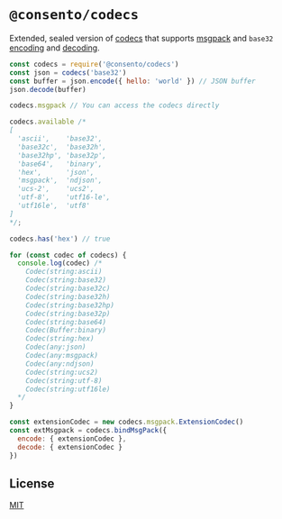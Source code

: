 # `@consento/codecs`

Extended, sealed version of [codecs][codecs] that supports [msgpack][msgpack] and `base32` [encoding][b32enc] and [decoding][b32dec].

[codecs]: https://github.com/mafintosh/codecs
[msgpack]: https://github.com/msgpack/msgpack-javascript
[b32enc]: https://github.com/LinusU/base32-encode
[b32dec]: https://github.com/LinusU/base32-decode

```js
const codecs = require('@consento/codecs')
const json = codecs('base32')
const buffer = json.encode({ hello: 'world' }) // JSON buffer
json.decode(buffer)

codecs.msgpack // You can access the codecs directly

codecs.available /*
[
  'ascii',    'base32',
  'base32c',  'base32h',
  'base32hp', 'base32p',
  'base64',   'binary',
  'hex',      'json',
  'msgpack',  'ndjson',
  'ucs-2',    'ucs2',
  'utf-8',    'utf16-le',
  'utf16le',  'utf8'
]
*/;

codecs.has('hex') // true

for (const codec of codecs) {
  console.log(codec) /*
    Codec(string:ascii)
    Codec(string:base32)
    Codec(string:base32c)
    Codec(string:base32h)
    Codec(string:base32hp)
    Codec(string:base32p)
    Codec(string:base64)
    Codec(Buffer:binary)
    Codec(string:hex)
    Codec(any:json)
    Codec(any:msgpack)
    Codec(any:ndjson)
    Codec(string:ucs2)
    Codec(string:utf-8)
    Codec(string:utf16le)
  */
}

const extensionCodec = new codecs.msgpack.ExtensionCodec()
const extMsgpack = codecs.bindMsgPack({
  encode: { extensionCodec },
  decode: { extensionCodec }
})
```

## License

[MIT](./LICENSE)
